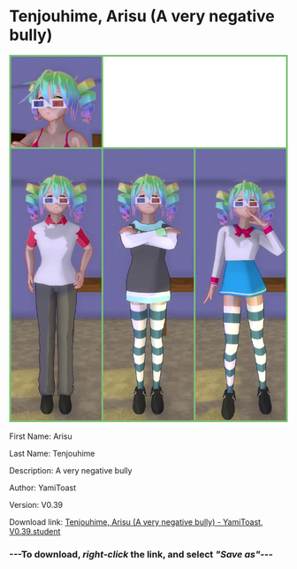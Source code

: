 # Tenjouhime, Arisu (A very negative bully)

<img src = "https://raw.githubusercontent.com/Arbiter1223/Daigaku-Gurashi-Custom-Students/master/Students/Files/Tenjouhime%2C%20Arisu%20(A%20very%20negative%20bully).png">

First Name: Arisu

Last Name: Tenjouhime

Description: A very negative bully

Author: YamiToast

Version: V0.39

Download link: <a href="https://raw.githubusercontent.com/Arbiter1223/Daigaku-Gurashi-Custom-Students/master/Students/Files/Tenjouhime%2C%20Arisu%20(A%20very%20negative%20bully)%20-%20YamiToast%2C%20V0.39.student">Tenjouhime, Arisu (A very negative bully) - YamiToast, V0.39.student</a>

### ---**To download, _right-click_ the link, and select _"Save as"_**---
